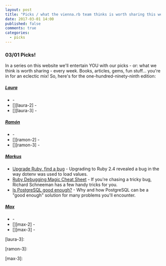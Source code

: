 ```yaml
---
layout: post
title: "Picks / what the vienna.rb team thinks is worth sharing this week"
date: 2017-03-01 14:00
published: false
comments: true
categories:
  - picks
---
```


### 03/01 Picks!

In a series on this website we'll entertain YOU with our picks - or: what we think is worth sharing - every week.
Books, articles, gems, fun stuff... you're in for an eclectic mix! So, here's for the one-hundred-ninety-ninth edition:


##### [Laura][laura]
- [][laura-1] -
- [][laura-2] -
- [][laura-3] -

##### [Ramón][ramon]
- [][ramon-1] -
- [][ramon-2] -
- [][ramon-3] -

##### [Markus][markus]
- [Upgrade Ruby, find a bug][markus-1] - Upgrading to Ruby 2.4 revealed a bug in the way dotenv was used to load values.
- [Ruby Debugging Magic Cheat Sheet][markus-2] - If you're chasing a tricky bug, Richard Schneeman has a few handy tricks for you.
- [Is PostgreSQL good enough?][markus-3] - Why and how PostgreSQL can be a "good enough" solution for many problems you'll encounter.

##### [Max][max]
- [][max-1] -
- [][max-2] -
- [][max-3] -



[laura]: https://www.twitter.com/alicetragedy
[laura-1]:
[laura-2]:
[laura-3]:

[ramon]: https://twitter.com/senorhuidobro
[ramon-1]:
[ramon-2]:
[ramon-3]:

[markus]: https://twitter.com/nuclearsquid
[markus-1]: https://thomasleecopeland.com/2017/02/16/upgrade-ruby-find-bug.html
[markus-2]: http://www.schneems.com/2016/01/25/ruby-debugging-magic-cheat-sheet.html
[markus-3]: http://renesd.blogspot.co.at/2017/02/is-postgresql-good-enough.html

[max]: https://www.twitter.com/klappradla
[max-1]:
[max-2]:
[max-3]:

